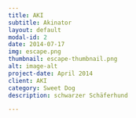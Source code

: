 ```yaml
---
title: AKI
subtitle: Akinator
layout: default
modal-id: 2
date: 2014-07-17
img: escape.png
thumbnail: escape-thumbnail.png
alt: image-alt
project-date: April 2014
client: AKI
category: Sweet Dog
description: schwarzer Schäferhund

---
```

